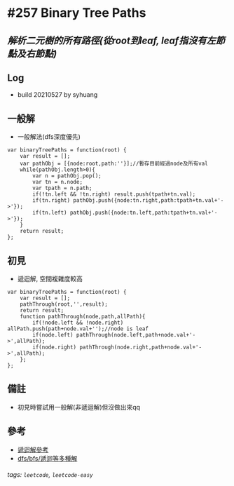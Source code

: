 # \#257 Binary Tree Paths
## *解析二元樹的所有路徑(從root到leaf, leaf指沒有左節點及右節點)*
## Log
 - build 20210527 by syhuang

## 一般解
 - 一般解法(dfs深度優先)
```javascript=
var binaryTreePaths = function(root) {
    var result = [];
    var pathObj = [{node:root,path:''}];//暫存目前經過node及所有val
    while(pathObj.length>0){
        var n = pathObj.pop();
        var tn = n.node;
        var tpath = n.path;
        if(!tn.left && !tn.right) result.push(tpath+tn.val);
        if(tn.right) pathObj.push({node:tn.right,path:tpath+tn.val+'->'});
        if(tn.left) pathObj.push({node:tn.left,path:tpath+tn.val+'->'});
    }
    return result;
};
```
## 初見
 - 遞迴解, 空間複雜度較高
```javascript=
var binaryTreePaths = function(root) {
    var result = [];
    pathThrough(root,'',result);
    return result;
    function pathThrough(node,path,allPath){
        if(!node.left && !node.right) allPath.push(path+node.val+'');//node is leaf
        if(node.left) pathThrough(node.left,path+node.val+'->',allPath);
        if(node.right) pathThrough(node.right,path+node.val+'->',allPath);
    };
};
```
## 備註
 - 初見時嘗試用一般解(非遞迴解)但沒做出來qq
## 參考
 - [遞迴解參考](https://leetcode.com/problems/binary-tree-paths/discuss/68258/Accepted-Java-simple-solution-in-8-lines)
 - [dfs/bfs/遞迴等多種解](https://leetcode.com/problems/binary-tree-paths/discuss/68272/Python-solutions-(dfs%2Bstack-bfs%2Bqueue-dfs-recursively).)
###### tags: `leetcode`, `leetcode-easy`